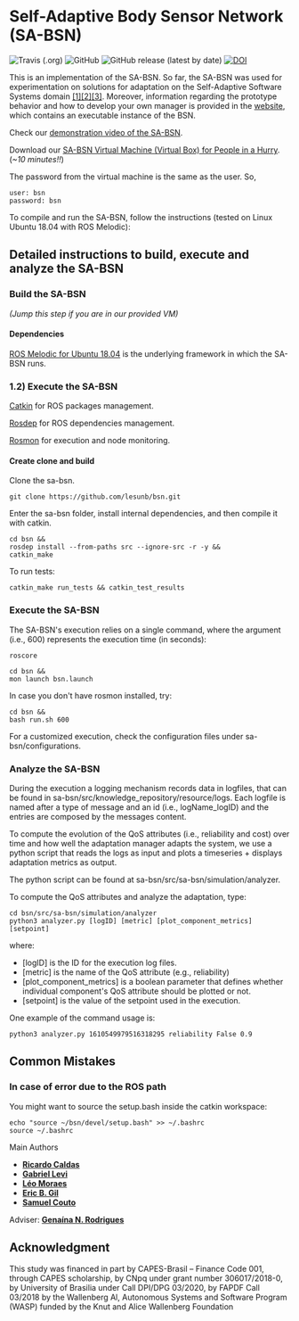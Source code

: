 # Self-Adaptive Body Sensor Network (SA-BSN)

![Travis (.org)](https://img.shields.io/travis/lesunb/bsn) ![GitHub](https://img.shields.io/github/license/lesunb/bsn) ![GitHub release (latest by date)](https://img.shields.io/github/v/release/lesunb/bsn) [![DOI](https://zenodo.org/badge/233956479.svg)](https://zenodo.org/badge/latestdoi/233956479)

This is an implementation of the SA-BSN. So far, the SA-BSN was used for experimentation on solutions for adaptation on the Self-Adaptive Software Systems domain [[1]](https://doi.org/10.1145/3194133.3194147)[[2]](https://doi.org/10.1109/SEAMS.2019.00020)[[3]](https://doi.org/10.1145/3387939.3391595). Moreover, information regarding the prototype behavior and how to develop your own manager is provided in the [website](https://bodysensornetwork.herokuapp.com/), which contains an executable instance of the BSN. 

Check our [demonstration video of the SA-BSN](https://youtu.be/iDEd_tW9JZE).

Download our [SA-BSN Virtual Machine (Virtual Box) for People in a Hurry](https://drive.google.com/file/d/1RYrZ27LWRvqaxsgNcApXMxwrLK6BBPsV/view?usp=sharing). 
(_~10 minutes!!_)


The password from the virtual machine is the same as the user. So,

```
user: bsn
password: bsn
```

To compile and run the SA-BSN, follow the instructions (tested on Linux Ubuntu 18.04 with ROS Melodic): 

## Detailed instructions to build, execute and analyze the SA-BSN

### Build the SA-BSN

_(Jump this step if you are in our provided VM)_

#### **Dependencies**

[ROS Melodic for Ubuntu 18.04](http://wiki.ros.org/melodic/Installation/Ubuntu) is the underlying framework in which the SA-BSN runs.

### 1.2) Execute the SA-BSN
[Catkin](http://wiki.ros.org/ROS/Tutorials/InstallingandConfiguringROSEnvironment) for ROS packages management. 

[Rosdep](https://wiki.ros.org/rosdep#Installing_rosdep) for ROS dependencies management.

[Rosmon](http://wiki.ros.org/rosmon) for execution and node monitoring.

#### **Create clone and build**

Clone the sa-bsn.

```
git clone https://github.com/lesunb/bsn.git
```

Enter the sa-bsn folder, install internal dependencies, and then compile it with catkin.

```
cd bsn &&
rosdep install --from-paths src --ignore-src -r -y &&
catkin_make
```

To run tests:
```
catkin_make run_tests && catkin_test_results
```

### Execute the SA-BSN

The SA-BSN's execution relies on a single command, where the argument (i.e., 600) represents the execution time (in seconds):

```
roscore
```

```
cd bsn && 
mon launch bsn.launch
``` 

In case you don't have rosmon installed, try:

```
cd bsn && 
bash run.sh 600
``` 

For a customized execution, check the configuration files under sa-bsn/configurations.

### Analyze the SA-BSN

During the execution a logging mechanism records data in logfiles, that can be found in sa-bsn/src/knowledge_repository/resource/logs. Each logfile is named after a type of message and an id (i.e., logName_logID) and the entries are composed by the messages content.

To compute the evolution of the QoS attributes (i.e., reliability and cost) over time and how well the adaptation manager adapts the system, we use a python script that reads the logs as input and plots a timeseries + displays adaptation metrics as output.

The python script can be found at sa-bsn/src/sa-bsn/simulation/analyzer.

To compute the QoS attributes and analyze the adaptation, type:

```
cd bsn/src/sa-bsn/simulation/analyzer
python3 analyzer.py [logID] [metric] [plot_component_metrics] [setpoint]
```

where:

* [logID] is the ID for the execution log files.
* [metric] is the name of the QoS attribute (e.g., reliability)
* [plot_component_metrics] is a boolean parameter that defines whether individual component's QoS attribute should be plotted or not.
* [setpoint] is the value of the setpoint used in the execution.

One example of the command usage is:

```
python3 analyzer.py 1610549979516318295 reliability False 0.9
```

## Common Mistakes

### In case of error due to the ROS path

You might want to source the setup.bash inside the catkin workspace:
```
echo "source ~/bsn/devel/setup.bash" >> ~/.bashrc
source ~/.bashrc
```

Main Authors

* [**Ricardo Caldas**](https://github.com/rdinizcal)
* [**Gabriel Levi**](https://github.com/gabrielevi10)
* [**Léo Moraes**](https://github.com/leooleo)  
* [**Eric B. Gil**](https://github.com/ericbg27)
* [**Samuel Couto**](https://github.com/SCouto97)

Adviser: [**Genaína N. Rodrigues**](https://cic.unb.br/~genaina)

## Acknowledgment

This study was financed in part by CAPES-Brasil – Finance Code 001, through CAPES scholarship, by CNpq under grant number 306017/2018-0, by University of Brasilia under Call DPI/DPG 03/2020, by FAPDF Call 03/2018 by the Wallenberg Al, Autonomous Systems and Software Program (WASP) funded by the Knut and Alice Wallenberg Foundation

